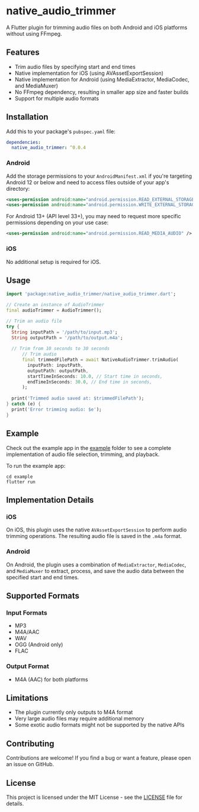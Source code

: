 # native_audio_trimmer

A Flutter plugin for trimming audio files on both Android and iOS platforms without using FFmpeg.

## Features

- Trim audio files by specifying start and end times
- Native implementation for iOS (using AVAssetExportSession)
- Native implementation for Android (using MediaExtractor, MediaCodec, and MediaMuxer)
- No FFmpeg dependency, resulting in smaller app size and faster builds
- Support for multiple audio formats

## Installation

Add this to your package's `pubspec.yaml` file:

```yaml
dependencies:
  native_audio_trimmer: ^0.0.4
```

### Android

Add the storage permissions to your `AndroidManifest.xml` if you're targeting Android 12 or below and need to access files outside of your app's directory:

```xml
<uses-permission android:name="android.permission.READ_EXTERNAL_STORAGE" />
<uses-permission android:name="android.permission.WRITE_EXTERNAL_STORAGE" />
```

For Android 13+ (API level 33+), you may need to request more specific permissions depending on your use case:

```xml
<uses-permission android:name="android.permission.READ_MEDIA_AUDIO" />
```

### iOS

No additional setup is required for iOS.

## Usage

```dart
import 'package:native_audio_trimmer/native_audio_trimmer.dart';

// Create an instance of AudioTrimmer
final audioTrimmer = AudioTrimmer();

// Trim an audio file
try {
  String inputPath = '/path/to/input.mp3';
  String outputPath = '/path/to/output.m4a';
  
  // Trim from 10 seconds to 30 seconds
      // Trim audio
      final trimmedFilePath = await NativeAudioTrimmer.trimAudio(
        inputPath: inputPath,
        outputPath: outputPath,
        startTimeInSeconds: 10.0, // Start time in seconds,
        endTimeInSeconds: 30.0, // End time in seconds,
      );
  
  print('Trimmed audio saved at: $trimmedFilePath');
} catch (e) {
  print('Error trimming audio: $e');
}
```

## Example

Check out the example app in the [example](./example) folder to see a complete implementation of audio file selection, trimming, and playback.

To run the example app:

```
cd example
flutter run
```

## Implementation Details

### iOS

On iOS, this plugin uses the native `AVAssetExportSession` to perform audio trimming operations. The resulting audio file is saved in the `.m4a` format.

### Android

On Android, the plugin uses a combination of `MediaExtractor`, `MediaCodec`, and `MediaMuxer` to extract, process, and save the audio data between the specified start and end times.

## Supported Formats

### Input Formats
- MP3
- M4A/AAC
- WAV
- OGG (Android only)
- FLAC

### Output Format
- M4A (AAC) for both platforms

## Limitations

- The plugin currently only outputs to M4A format
- Very large audio files may require additional memory
- Some exotic audio formats might not be supported by the native APIs

## Contributing

Contributions are welcome! If you find a bug or want a feature, please open an issue on GitHub.

## License

This project is licensed under the MIT License - see the [LICENSE](LICENSE) file for details.
